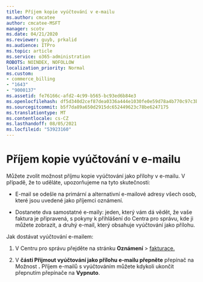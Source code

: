 ```yaml
---
title: Příjem kopie vyúčtování v e-mailu
ms.author: cmcatee
author: cmcatee-MSFT
manager: scotv
ms.date: 04/21/2020
ms.reviewer: guyb, prkalid
ms.audience: ITPro
ms.topic: article
ms.service: o365-administration
ROBOTS: NOINDEX, NOFOLLOW
localization_priority: Normal
ms.custom:
- commerce_billing
- "1643"
- "9000137"
ms.assetid: fe76166c-afd2-4c99-b565-bc93ed6b84e3
ms.openlocfilehash: df5d340d2cef87dea0336a444e1030fe0e59d78a4b770c97c3bce2cdd0802848
ms.sourcegitcommit: b5f7da89a650d2915dc652449623c78be6247175
ms.translationtype: MT
ms.contentlocale: cs-CZ
ms.lasthandoff: 08/05/2021
ms.locfileid: "53923160"
---
```

# <a name="receive-copy-of-your-billing-statement-in-email"></a>Příjem kopie vyúčtování v e-mailu

Můžete zvolit možnost příjmu kopie vyúčtování jako přílohy v e-mailu. V případě, že to uděláte, upozorňujeme na tyto skutečnosti:
  
- E-mail se odešle na primární a alternativní e-mailové adresy všech osob, které jsou uvedené jako příjemci oznámení.

- Dostanete dva samostatné e-maily: jeden, který vám dá vědět, že vaše faktura je připravená, s pokyny k přihlášení do Centra pro správu, kde ji můžete zobrazit, a druhý e-mail, který obsahuje vyúčtování jako přílohu.

Jak dostávat vyúčtování e-mailem:
  
1. V Centru pro správu přejděte na stránku **Oznámení** \> [fakturace.](https://go.microsoft.com/fwlink/p/?linkid=853212)

2. V **části Přijmout vyúčtování jako přílohu e-mailu přepněte** přepínač na Možnost **.** Příjem e-mailů s vyúčtováním můžete kdykoli ukončit přepnutím přepínače na **Vypnuto**.